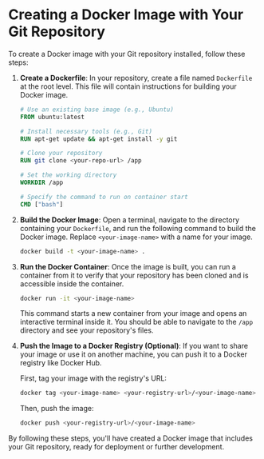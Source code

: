 # Creating a Docker Image with Your Git Repository

To create a Docker image with your Git repository installed, follow these steps:

1. **Create a Dockerfile**: In your repository, create a file named `Dockerfile` at the root level. This file will contain instructions for building your Docker image.

   ```Dockerfile
   # Use an existing base image (e.g., Ubuntu)
   FROM ubuntu:latest

   # Install necessary tools (e.g., Git)
   RUN apt-get update && apt-get install -y git

   # Clone your repository
   RUN git clone <your-repo-url> /app

   # Set the working directory
   WORKDIR /app

   # Specify the command to run on container start
   CMD ["bash"]
   ```

2. **Build the Docker Image**: Open a terminal, navigate to the directory containing your `Dockerfile`, and run the following command to build the Docker image. Replace `<your-image-name>` with a name for your image.

   ```bash
   docker build -t <your-image-name> .
   ```

3. **Run the Docker Container**: Once the image is built, you can run a container from it to verify that your repository has been cloned and is accessible inside the container.

   ```bash
   docker run -it <your-image-name>
   ```

   This command starts a new container from your image and opens an interactive terminal inside it. You should be able to navigate to the `/app` directory and see your repository's files.

4. **Push the Image to a Docker Registry (Optional)**: If you want to share your image or use it on another machine, you can push it to a Docker registry like Docker Hub.

   First, tag your image with the registry's URL:

   ```bash
   docker tag <your-image-name> <your-registry-url>/<your-image-name>
   ```

   Then, push the image:

   ```bash
   docker push <your-registry-url>/<your-image-name>
   ```

By following these steps, you'll have created a Docker image that includes your Git repository, ready for deployment or further development.


